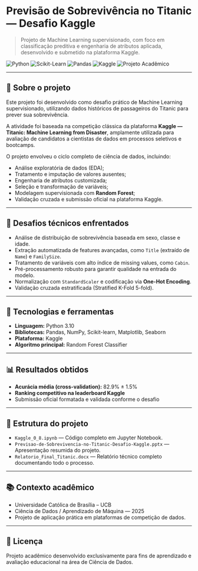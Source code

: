 # Previsão de Sobrevivência no Titanic — Desafio Kaggle

> Projeto de Machine Learning supervisionado, com foco em classificação preditiva e engenharia de atributos aplicada, desenvolvido e submetido na plataforma Kaggle.

![Python](https://img.shields.io/badge/Python-3.10-blue?logo=python)
![Scikit-Learn](https://img.shields.io/badge/Scikit--Learn-Machine%20Learning-orange?logo=scikit-learn)
![Pandas](https://img.shields.io/badge/Pandas-Data%20Wrangling-yellow?logo=pandas)
![Kaggle](https://img.shields.io/badge/Kaggle-Competition-blue?logo=kaggle)
![Projeto Acadêmico](https://img.shields.io/badge/Projeto-Acadêmico-lightgrey)

---

## 📖 Sobre o projeto

Este projeto foi desenvolvido como desafio prático de Machine Learning supervisionado, utilizando dados históricos de passageiros do Titanic para prever sua sobrevivência.

A atividade foi baseada na competição clássica da plataforma **Kaggle — Titanic: Machine Learning from Disaster**, amplamente utilizada para avaliação de candidatos a cientistas de dados em processos seletivos e bootcamps.

O projeto envolveu o ciclo completo de ciência de dados, incluindo:

- Análise exploratória de dados (EDA);
- Tratamento e imputação de valores ausentes;
- Engenharia de atributos customizada;
- Seleção e transformação de variáveis;
- Modelagem supervisionada com **Random Forest**;
- Validação cruzada e submissão oficial na plataforma Kaggle.

---

## 🎯 Desafios técnicos enfrentados

- Análise de distribuição de sobrevivência baseada em sexo, classe e idade.
- Extração automatizada de features avançadas, como `Title` (extraído de `Name`) e `FamilySize`.
- Tratamento de variáveis com alto índice de missing values, como `Cabin`.
- Pré-processamento robusto para garantir qualidade na entrada do modelo.
- Normalização com `StandardScaler` e codificação via **One-Hot Encoding**.
- Validação cruzada estratificada (Stratified K-Fold 5-fold).

---

## 🚀 Tecnologias e ferramentas

- **Linguagem:** Python 3.10
- **Bibliotecas:** Pandas, NumPy, Scikit-learn, Matplotlib, Seaborn
- **Plataforma:** Kaggle
- **Algoritmo principal:** Random Forest Classifier

---

## 📊 Resultados obtidos

- **Acurácia média (cross-validation):** 82.9% ± 1.5%
- **Ranking competitivo na leaderboard Kaggle**
- Submissão oficial formatada e validada conforme o desafio

---

## 📂 Estrutura do projeto

- `Kaggle_0_8.ipynb` — Código completo em Jupyter Notebook.
- `Previsao-de-Sobrevivencia-no-Titanic-Desafio-Kaggle.pptx` — Apresentação resumida do projeto.
- `Relatorio_Final_Titanic.docx` — Relatório técnico completo documentando todo o processo.

---

## 📚 Contexto acadêmico

- Universidade Católica de Brasília – UCB  
- Ciência de Dados / Aprendizado de Máquina — 2025  
- Projeto de aplicação prática em plataformas de competição de dados.

---

## 📝 Licença

Projeto acadêmico desenvolvido exclusivamente para fins de aprendizado e avaliação educacional na área de Ciência de Dados.
